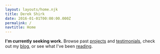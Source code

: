 ```yaml
---
layout: layouts/home.njk
title: Derek Shirk
date: 2016-01-01T00:00:00.000Z
permalink: /
navtitle: Home
---
```


**I'm currently seeking work.** Browse past [projects](/designs) and [testimonials](/testimonials), check out my [blog](/writes), or see what I've been [reading](/reads).
